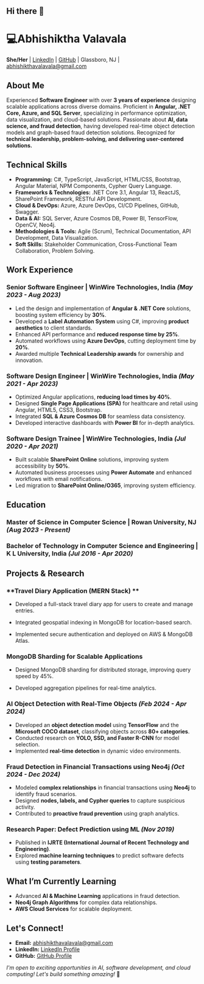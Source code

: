 ## Hi there 👋

# 💻Abhishiktha Valavala

**She/Her** | [LinkedIn](www.linkedin.com/in/abhishikthav) | [GitHub](https://github.com/abhishiktha2610) | Glassboro, NJ | abhishikthavalavala@gmail.com 

## About Me
Experienced **Software Engineer** with over **3 years of experience** designing scalable applications across diverse domains. Proficient in **Angular, .NET Core, Azure, and SQL Server**, specializing in performance optimization, data visualization, and cloud-based solutions. Passionate about **AI, data science, and fraud detection**, having developed real-time object detection models and graph-based fraud detection solutions. Recognized for **technical leadership, problem-solving, and delivering user-centered solutions.**

## Technical Skills
- **Programming:** C#, TypeScript, JavaScript, HTML/CSS, Bootstrap, Angular Material, NPM Components, Cypher Query Language.
- **Frameworks & Technologies:** .NET Core 3.1, Angular 13, ReactJS, SharePoint Framework, RESTful API Development.
- **Cloud & DevOps:** Azure, Azure DevOps, CI/CD Pipelines, GitHub, Swagger.
- **Data & AI:** SQL Server, Azure Cosmos DB, Power BI, TensorFlow, OpenCV, Neo4j.
- **Methodologies & Tools:** Agile (Scrum), Technical Documentation, API Development, Data Visualization.
- **Soft Skills:** Stakeholder Communication, Cross-Functional Team Collaboration, Problem Solving.

## Work Experience
### **Senior Software Engineer** | WinWire Technologies, India _(May 2023 - Aug 2023)_
- Led the design and implementation of **Angular & .NET Core** solutions, boosting system efficiency by **30%**.
- Developed a **Label Automation System** using C#, improving **product aesthetics** to client standards.
- Enhanced API performance and **reduced response time by 25%**.
- Automated workflows using **Azure DevOps**, cutting deployment time by **20%**.
- Awarded multiple **Technical Leadership awards** for ownership and innovation.

### **Software Design Engineer** | WinWire Technologies, India _(May 2021 - Apr 2023)_
- Optimized Angular applications, **reducing load times by 40%**.
- Designed **Single Page Applications (SPA)** for healthcare and retail using Angular, HTML5, CSS3, Bootstrap.
- Integrated **SQL & Azure Cosmos DB** for seamless data consistency.
- Developed interactive dashboards with **Power BI** for in-depth analytics.

### **Software Design Trainee** | WinWire Technologies, India _(Jul 2020 - Apr 2021)_
- Built scalable **SharePoint Online** solutions, improving system accessibility by **50%**.
- Automated business processes using **Power Automate** and enhanced workflows with email notifications.
- Led migration to **SharePoint Online/O365**, improving system efficiency.

## Education
### **Master of Science in Computer Science** | Rowan University, NJ _(Aug 2023 - Present)_
### **Bachelor of Technology in Computer Science and Engineering** | K L University, India _(Jul 2016 - Apr 2020)_

## Projects & Research
### **Travel Diary Application (MERN Stack) **

- Developed a full-stack travel diary app for users to create and manage entries.

- Integrated geospatial indexing in MongoDB for location-based search.

- Implemented secure authentication and deployed on AWS & MongoDB Atlas.

### **MongoDB Sharding for Scalable Applications**

- Designed MongoDB sharding for distributed storage, improving query speed by 45%.

- Developed aggregation pipelines for real-time analytics.
### **AI Object Detection with Real-Time Objects** _(Feb 2024 - Apr 2024)_
- Developed an **object detection model** using **TensorFlow** and the **Microsoft COCO dataset**, classifying objects across **80+ categories**.
- Conducted research on **YOLO, SSD, and Faster R-CNN** for model selection.
- Implemented **real-time detection** in dynamic video environments.

### **Fraud Detection in Financial Transactions using Neo4j** _(Oct 2024 - Dec 2024)_
- Modeled **complex relationships** in financial transactions using **Neo4j** to identify fraud scenarios.
- Designed **nodes, labels, and Cypher queries** to capture suspicious activity.
- Contributed to **proactive fraud prevention** using graph analytics.

### **Research Paper: Defect Prediction using ML** _(Nov 2019)_
- Published in **IJRTE (International Journal of Recent Technology and Engineering)**.
- Explored **machine learning techniques** to predict software defects using **testing parameters**.

## What I’m Currently Learning
- Advanced **AI & Machine Learning** applications in fraud detection.
- **Neo4j Graph Algorithms** for complex data relationships.
- **AWS Cloud Services** for scalable deployment.

## Let's Connect!
- **Email:** abhishikthavalavala@gmail.com
- **LinkedIn:** [LinkedIn Profile](www.linkedin.com/in/abhishikthav)
- **GitHub:** [GitHub Profile](https://github.com/abhishiktha2610)

_I'm open to exciting opportunities in AI, software development, and cloud computing! Let's build something amazing!_ 🚀

